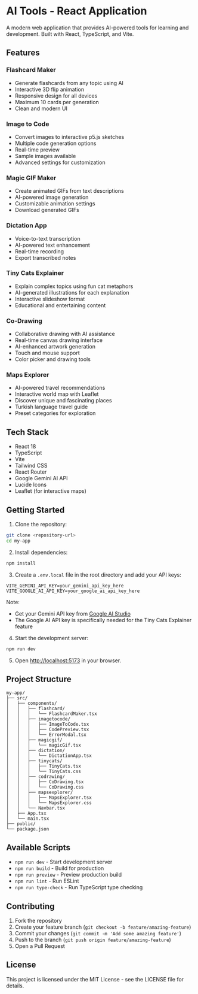 # AI Tools - React Application

A modern web application that provides AI-powered tools for learning and development. Built with React, TypeScript, and Vite.

## Features

### Flashcard Maker
- Generate flashcards from any topic using AI
- Interactive 3D flip animation
- Responsive design for all devices
- Maximum 10 cards per generation
- Clean and modern UI

### Image to Code
- Convert images to interactive p5.js sketches
- Multiple code generation options
- Real-time preview
- Sample images available
- Advanced settings for customization

### Magic GIF Maker
- Create animated GIFs from text descriptions
- AI-powered image generation
- Customizable animation settings
- Download generated GIFs

### Dictation App
- Voice-to-text transcription
- AI-powered text enhancement
- Real-time recording
- Export transcribed notes

### Tiny Cats Explainer
- Explain complex topics using fun cat metaphors
- AI-generated illustrations for each explanation
- Interactive slideshow format
- Educational and entertaining content

### Co-Drawing
- Collaborative drawing with AI assistance
- Real-time canvas drawing interface
- AI-enhanced artwork generation
- Touch and mouse support
- Color picker and drawing tools

### Maps Explorer
- AI-powered travel recommendations
- Interactive world map with Leaflet
- Discover unique and fascinating places
- Turkish language travel guide
- Preset categories for exploration

## Tech Stack

- React 18
- TypeScript
- Vite
- Tailwind CSS
- React Router
- Google Gemini AI API
- Lucide Icons
- Leaflet (for interactive maps)

## Getting Started

1. Clone the repository:
```bash
git clone <repository-url>
cd my-app
```

2. Install dependencies:
```bash
npm install
```

3. Create a `.env.local` file in the root directory and add your API keys:
```env
VITE_GEMINI_API_KEY=your_gemini_api_key_here
VITE_GOOGLE_AI_API_KEY=your_google_ai_api_key_here
```

Note: 
- Get your Gemini API key from [Google AI Studio](https://aistudio.google.com/app/apikey)
- The Google AI API key is specifically needed for the Tiny Cats Explainer feature

4. Start the development server:
```bash
npm run dev
```

5. Open [http://localhost:5173](http://localhost:5173) in your browser.

## Project Structure

```
my-app/
├── src/
│   ├── components/
│   │   ├── flashcard/
│   │   │   └── FlashcardMaker.tsx
│   │   ├── imagetocode/
│   │   │   ├── ImageToCode.tsx
│   │   │   ├── CodePreview.tsx
│   │   │   └── ErrorModal.tsx
│   │   ├── magicgif/
│   │   │   └── magicGif.tsx
│   │   ├── dictation/
│   │   │   └── DictationApp.tsx
│   │   ├── tinycats/
│   │   │   ├── TinyCats.tsx
│   │   │   └── TinyCats.css
│   │   ├── codrawing/
│   │   │   ├── CoDrawing.tsx
│   │   │   └── CoDrawing.css
│   │   ├── mapsexplorer/
│   │   │   ├── MapsExplorer.tsx
│   │   │   └── MapsExplorer.css
│   │   └── Navbar.tsx
│   ├── App.tsx
│   └── main.tsx
├── public/
└── package.json
```

## Available Scripts

- `npm run dev` - Start development server
- `npm run build` - Build for production
- `npm run preview` - Preview production build
- `npm run lint` - Run ESLint
- `npm run type-check` - Run TypeScript type checking

## Contributing

1. Fork the repository
2. Create your feature branch (`git checkout -b feature/amazing-feature`)
3. Commit your changes (`git commit -m 'Add some amazing feature'`)
4. Push to the branch (`git push origin feature/amazing-feature`)
5. Open a Pull Request

## License

This project is licensed under the MIT License - see the LICENSE file for details.
